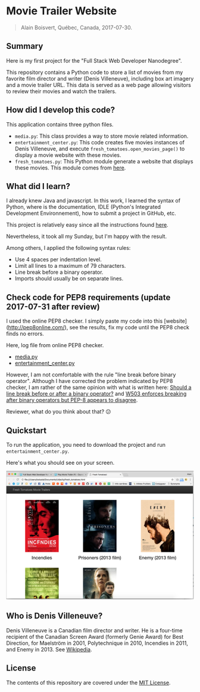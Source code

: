# Movie Trailer Website
> Alain Boisvert, Québec, Canada, 2017-07-30.

## Summary

Here is my first project for the "Full Stack Web Developer Nanodegree".

This repository contains a Python code to store a list of movies from my favorite film director and writer (Denis Villeneuve), including box art imagery and a movie trailer URL. This data is served as a web page allowing visitors to review their movies and watch the trailers.

## How did I develop this code?

This application contains three python files.
- `media.py`: This class provides a way to store movie related information.
- `entertainment_center.py`: This code creates five movies instances of Denis Villeneuve, and execute `fresh_tomatoes.open_movies_page()` to display a movie website with these movies.
- `fresh_tomatoes.py`:	This Python module generate a website that displays these movies. This module comes from [here](https://github.com/udacity/ud036_StarterCode/blob/master/fresh_tomatoes.py).

## What did I learn?

I already knew Java and javascript. In this work, I learned the syntax of Python, where is the documentation, IDLE (Python's Integrated Development Environnement), how to submit a project in GitHub, etc. 

This project is relatively easy since all the instructions found [here](https://classroom.udacity.com/nanodegrees/nd004/parts/fe2ad0cf-06b0-4541-87ab-0b6d59e21ef1/modules/3a35570a-8e9d-4088-96d0-3dbe22d1fcb6/lessons/3561209451239847/concepts/36057486950923).

Nevertheless, it took all my Sunday, but I'm happy with the result.

Among others, I applied the following syntax rules:
- Use 4 spaces per indentation level.
- Limit all lines to a maximum of 79 characters.
- Line break before a binary operator.
- Imports should usually be on separate lines.

## Check code for PEP8 requirements (update 2017-07-31 after review)

I used the online PEP8 checker. I simply paste my code into this [website] (http://pep8online.com/), see the results, fix my code until the PEP8 check finds no errors.

Here, log file from online PEP8 checker.
- [media.py](PEP8\result_20170731_224930.txt)
- [entertainment_center.py](PEP8\result_20170731_225329.txt)

However, I am not comfortable with the rule "line break before binary operator". Although I have corrected the problem indicated by PEP8 checker, I am rather of the same opinion with what is written here: [Should a line break before or after a binary operator?](https://www.python.org/dev/peps/pep-0008/#should-a-line-break-before-or-after-a-binary-operator) and [W503 enforces breaking after binary operators but PEP-8 appears to disagree](https://github.com/PyCQA/pycodestyle/issues/513).

Reviewer, what do you think about that? :confused:





## Quickstart

To run the application, you need to download the project and run `entertainment_center.py`.

Here's what you should see on your screen.

![Screenshot 1](https://raw.githubusercontent.com/boisalai/movie_trailer_website/master/images/screen.png "Screenshot 1")

## Who is Denis Villeneuve?

Denis Villeneuve is a Canadian film director and writer. He is a four-time recipient of the Canadian Screen Award (formerly Genie Award) for Best Direction, for Maelström in 2001, Polytechnique in 2010, Incendies in 2011, and Enemy in 2013. See [Wikipedia](https://en.wikipedia.org/wiki/Denis_Villeneuve).

## License

The contents of this repository are covered under the [MIT License](LICENSE).

